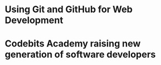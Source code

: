 # Using Git and GitHub for Web Development
# Codebits Academy raising new generation of software developers